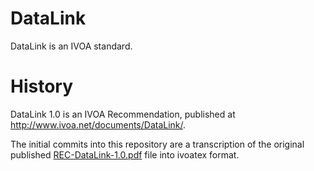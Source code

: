 # DataLink

DataLink is an IVOA standard.

# History

DataLink 1.0 is an IVOA Recommendation, published at
http://www.ivoa.net/documents/DataLink/.

The initial commits into this repository are a transcription of
the original published
[REC-DataLink-1.0.pdf](http://www.ivoa.net/documents/DataLink/20150617/REC-DataLink-1.0-20150617.pdf)
file into ivoatex format.

